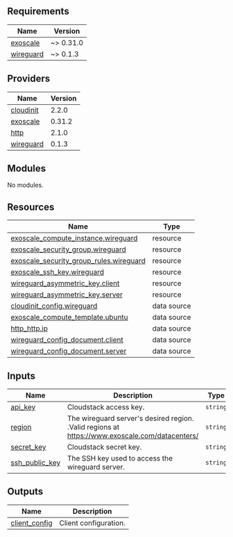 ## Requirements

| Name | Version |
|------|---------|
| <a name="requirement_exoscale"></a> [exoscale](#requirement\_exoscale) | ~> 0.31.0 |
| <a name="requirement_wireguard"></a> [wireguard](#requirement\_wireguard) | ~> 0.1.3 |

## Providers

| Name | Version |
|------|---------|
| <a name="provider_cloudinit"></a> [cloudinit](#provider\_cloudinit) | 2.2.0 |
| <a name="provider_exoscale"></a> [exoscale](#provider\_exoscale) | 0.31.2 |
| <a name="provider_http"></a> [http](#provider\_http) | 2.1.0 |
| <a name="provider_wireguard"></a> [wireguard](#provider\_wireguard) | 0.1.3 |

## Modules

No modules.

## Resources

| Name | Type |
|------|------|
| [exoscale_compute_instance.wireguard](https://registry.terraform.io/providers/exoscale/exoscale/latest/docs/resources/compute_instance) | resource |
| [exoscale_security_group.wireguard](https://registry.terraform.io/providers/exoscale/exoscale/latest/docs/resources/security_group) | resource |
| [exoscale_security_group_rules.wireguard](https://registry.terraform.io/providers/exoscale/exoscale/latest/docs/resources/security_group_rules) | resource |
| [exoscale_ssh_key.wireguard](https://registry.terraform.io/providers/exoscale/exoscale/latest/docs/resources/ssh_key) | resource |
| [wireguard_asymmetric_key.client](https://registry.terraform.io/providers/OJFord/wireguard/latest/docs/resources/asymmetric_key) | resource |
| [wireguard_asymmetric_key.server](https://registry.terraform.io/providers/OJFord/wireguard/latest/docs/resources/asymmetric_key) | resource |
| [cloudinit_config.wireguard](https://registry.terraform.io/providers/hashicorp/cloudinit/latest/docs/data-sources/config) | data source |
| [exoscale_compute_template.ubuntu](https://registry.terraform.io/providers/exoscale/exoscale/latest/docs/data-sources/compute_template) | data source |
| [http_http.ip](https://registry.terraform.io/providers/hashicorp/http/latest/docs/data-sources/http) | data source |
| [wireguard_config_document.client](https://registry.terraform.io/providers/OJFord/wireguard/latest/docs/data-sources/config_document) | data source |
| [wireguard_config_document.server](https://registry.terraform.io/providers/OJFord/wireguard/latest/docs/data-sources/config_document) | data source |

## Inputs

| Name | Description | Type | Default | Required |
|------|-------------|------|---------|:--------:|
| <a name="input_api_key"></a> [api\_key](#input\_api\_key) | Cloudstack access key. | `string` | n/a | yes |
| <a name="input_region"></a> [region](#input\_region) | The wireguard server's desired region. .Valid regions at https://www.exoscale.com/datacenters/ | `string` | n/a | yes |
| <a name="input_secret_key"></a> [secret\_key](#input\_secret\_key) | Cloudstack secret key. | `string` | n/a | yes |
| <a name="input_ssh_public_key"></a> [ssh\_public\_key](#input\_ssh\_public\_key) | The SSH key used to access the wireguard server. | `string` | n/a | yes |

## Outputs

| Name | Description |
|------|-------------|
| <a name="output_client_config"></a> [client\_config](#output\_client\_config) | Client configuration. |
